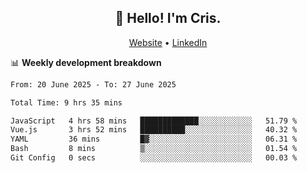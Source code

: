 
<h2 align="center">👋 Hello! I'm Cris.</h2>
<p align="center">
  <a href="https://www.criscunas.dev">Website</a> •
  <a href="https://www.linkedin.com/in/cristophercunas/">LinkedIn</a> 
</p>


📊 **Weekly development breakdown**
<!--START_SECTION:waka-->

```txt
From: 20 June 2025 - To: 27 June 2025

Total Time: 9 hrs 35 mins

JavaScript   4 hrs 58 mins   █████████████░░░░░░░░░░░░   51.79 %
Vue.js       3 hrs 52 mins   ██████████░░░░░░░░░░░░░░░   40.32 %
YAML         36 mins         █▓░░░░░░░░░░░░░░░░░░░░░░░   06.31 %
Bash         8 mins          ▒░░░░░░░░░░░░░░░░░░░░░░░░   01.54 %
Git Config   0 secs          ░░░░░░░░░░░░░░░░░░░░░░░░░   00.03 %
```

<!--END_SECTION:waka-->
